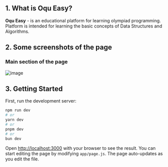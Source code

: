 ## 1. What is Oqu Easy?

**Oqu Easy** - is an educational platform for learning olympiad programming. Platform is intended for learning the basic concepts of Data Structures and Algorithms.

## 2. Some screenshots of the page

### Main section of the page
![image](https://github.com/user-attachments/assets/4dc28c30-cb22-4dde-85d8-5451e78263ee)

## 3. Getting Started

First, run the development server:

```bash
npm run dev
# or
yarn dev
# or
pnpm dev
# or
bun dev
```

Open [http://localhost:3000](http://localhost:3000) with your browser to see the result.
You can start editing the page by modifying `app/page.js`. The page auto-updates as you edit the file.
